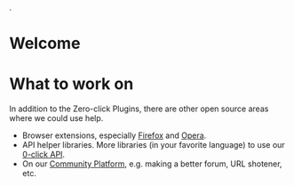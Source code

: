 .

# Welcome



# What to work on

In addition to the Zero-click Plugins, there are other open source areas where we could use help.

 * Browser extensions, especially [Firefox](https://github.com/duckduckgo/firefox-zeroclickinfo) and [Opera](https://github.com/duckduckgo/opera-zeroclickinfo).
 * API helper libraries. More libraries (in your favorite language) to use our [0-click API](http://api.duckduckgo.com/).
 * On our [Community Platform](http://github.com/duckduckgo/community-platform), e.g. making a better forum, URL shotener, etc.

